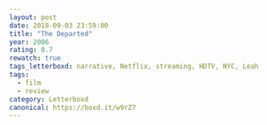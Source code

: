 ```yaml
---
layout: post 
date: 2018-09-03 23:59:00
title: "The Departed"
year: 2006
rating: 0.7
rewatch: true
tags_letterboxd: narrative, Netflix, streaming, HDTV, NYC, Leah
tags:
  - film
  - review
category: Letterboxd
canonical: https://boxd.it/w9rZ7
---
```

